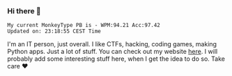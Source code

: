### Hi there 👋
<!-- PB START -->
```
My current MonkeyType PB is - WPM:94.21 Acc:97.42
Updated on: 23:18:55 CEST Time
```
<!-- PB END -->
I'm an IT person, just overall. I like CTFs, hacking, coding games, making Python apps. Just a lot of stuff.
You can check out my website [here](https://skill3472.github.io/).
I will probably add some interesting stuff here, when I get the idea to do so. Take care ❤️
